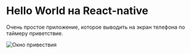 Hello World на React-native
===================


Очень простое приложение, которое выводить на экран телефона по таймеру приветствие.



![Окно привествия](http://s32.postimg.org/ayisrih1h/2016_04_27_0_39_28.png)
